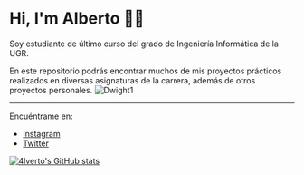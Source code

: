 # Hi, I'm Alberto 👨‍💻
Soy estudiante de último curso del grado de Ingeniería Informática de la UGR.

En este repositorio podrás encontrar muchos de mis proyectos prácticos realizados en diversas asignaturas de la carrera,
además de otros proyectos personales.
![Dwight1](https://github.com/4lverto/4lverto/assets/159908185/55989226-83da-4613-a268-2ce1bb55d0ca)
___
Encuéntrame en:
- [Instagram](https://www.instagram.com/4lverto)
- [Twitter](https://twitter.com/4lverto)

[![4lverto's GitHub stats](https://github-readme-stats.vercel.app/api?username=4lverto)](https://github.com/anuraghazra/github-readme-stats)
